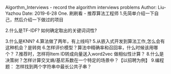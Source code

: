 Algorthm_Interviews - record the algorithm interviews problems
Author: Liu-Yazhou
Date: 2019-6-28
One. 刷刷看 - 推荐算法工程师
1.先简单介绍一下自己，然后介绍一下做过的项目

2.什么是TF-IDF? 如何确定取出的关键词词性?

3.什么是KNN?
4.算法做了两年，有上线吗?
5.从嵌入式开发到算法工作,怎么会有这种机会？是转岗
6.怎样评价模型？算法中精确率和召回率，什么时候该用哪个？
7.推荐时，怎样将Item ID转成向量送入word2vec 做相似性计算？
8.什么是决策树？怎样计算交叉熵/基尼系数在一个特定的场景中？【以招聘为例】
9.编程题： 怎样找到两个字符串中最长公共子串？
